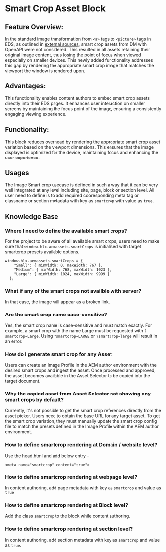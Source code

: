 # Smart Crop Asset Block

## Feature Overview: 

In the standard image transformation from `<a>` tags to `<picture>` tags in EDS, as outlined in [external sources](https://github.com/hlxsites/franklin-assets-selector/blob/ext-images/EXTERNAL_IMAGES.md), smart crop assets from DM with OpenAPI were not considered. This resulted in all assets retaining their original image content, thus losing the point of focus when viewed especially on smaller devices. This newly added functionality addresses this gap by rendering the appropriate smart crop image that matches the viewport the window is rendered upon.

## Advantages: 

This functionality enables content authors to embed smart crop assets directly into their EDS pages. It enhances user interaction on smaller screens by maintaining the focus point of the image, ensuring a consistently engaging viewing experience.

## Functionality: 

This block reduces overhead by rendering the appropriate smart crop asset variation based on the viewport dimensions. This ensures that the image displayed is optimized for the device, maintaining focus and enhancing the user experience.

## Usages

The Image Smart crop usecase is defined in such a way that it can be very well integrated at any level including site, page, block or section level. All user need to define is to add required cooresponding meta tag or classname or section metadata with key as `smartcrop` with value as `true`.

## Knowledge Base

### Where I need to define the available smart crops?

For the project to be aware of all available smart crops, users need to make sure that `window.hlx.aemassets.smartCrops` is initialised with target smartcrop presets available options. 
```
window.hlx.aemassets.smartCrops = {
    "Small": { minWidth: 0, maxWidth: 767 },
    "Medium": { minWidth: 768, maxWidth: 1023 },
    "Large": { minWidth: 1024, maxWidth: 9999 }
  };
```

### What if any of the smart crops not availble with server?

In that case, the image will appear as a broken link.

### Are the smart crop name case-sensitive?

Yes, the smart crop name is case-sensitive and must match exactly. For example, a smart crop with the name Large must be requested with `?smartcrop=Large`. Using `?smartcrop=LARGE` or `?smartcrop=large` will result in an error.

### How do I generate smart crop for any Asset

Users can create an Image Profile in the AEM author environment with the desired smart crops and ingest the asset. Once processed and approved, the asset becomes available in the Asset Selector to be copied into the target document.

### Why the copied asset from Asset Selector not showing any smart crops by default?

Currently, it's not possible to get the smart crop references directly from the asset picker. Users need to obtain the base URL for any target asset. To get the smart crop variation, they must manually update the smart crop config file to match the presets defined in the Image Profile within the AEM author environment.

### How to define smartcrop rendering at Domain / website level?

Use the head.html and add below entry -
```
<meta name="smartcrop" content="true">
```

### How to define smartcrop rendering at webpage level?

In content authoring, add page metadata with key as `smartcrop` and value as `true`

### How to define smartcrop rendering at Block level?

Add the class `smartcrop` to the block while content authoring.

### How to define smartcrop rendering at section level?

In content authoring, add section metadata with key as `smartcrop` and value as `true`.